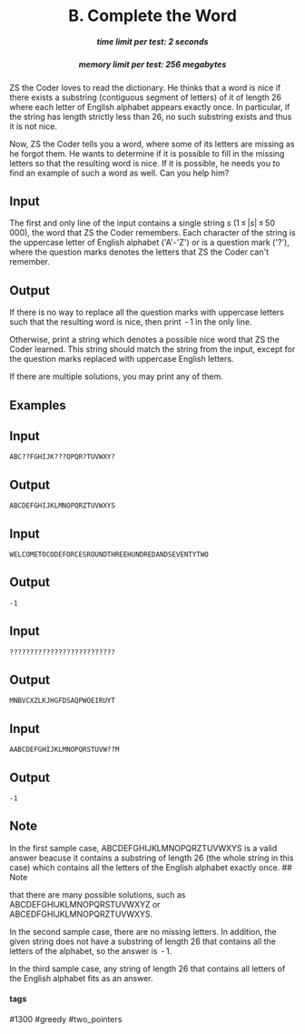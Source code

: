 <h1 style='text-align: center;'> B. Complete the Word</h1>

<h5 style='text-align: center;'>time limit per test: 2 seconds</h5>
<h5 style='text-align: center;'>memory limit per test: 256 megabytes</h5>

ZS the Coder loves to read the dictionary. He thinks that a word is nice if there exists a substring (contiguous segment of letters) of it of length 26 where each letter of English alphabet appears exactly once. In particular, if the string has length strictly less than 26, no such substring exists and thus it is not nice.

Now, ZS the Coder tells you a word, where some of its letters are missing as he forgot them. He wants to determine if it is possible to fill in the missing letters so that the resulting word is nice. If it is possible, he needs you to find an example of such a word as well. Can you help him?

## Input

The first and only line of the input contains a single string *s* (1 ≤ |*s*| ≤ 50 000), the word that ZS the Coder remembers. Each character of the string is the uppercase letter of English alphabet ('A'-'Z') or is a question mark ('?'), where the question marks denotes the letters that ZS the Coder can't remember.

## Output

If there is no way to replace all the question marks with uppercase letters such that the resulting word is nice, then print  - 1 in the only line.

Otherwise, print a string which denotes a possible nice word that ZS the Coder learned. This string should match the string from the input, except for the question marks replaced with uppercase English letters.

If there are multiple solutions, you may print any of them.

## Examples

## Input


```
ABC??FGHIJK???OPQR?TUVWXY?  

```
## Output


```
ABCDEFGHIJKLMNOPQRZTUVWXYS
```
## Input


```
WELCOMETOCODEFORCESROUNDTHREEHUNDREDANDSEVENTYTWO  

```
## Output


```
-1
```
## Input


```
??????????????????????????  

```
## Output


```
MNBVCXZLKJHGFDSAQPWOEIRUYT
```
## Input


```
AABCDEFGHIJKLMNOPQRSTUVW??M  

```
## Output


```
-1
```
## Note

In the first sample case, ABCDEFGHIJKLMNOPQRZTUVWXYS is a valid answer beacuse it contains a substring of length 26 (the whole string in this case) which contains all the letters of the English alphabet exactly once. ## Note

 that there are many possible solutions, such as ABCDEFGHIJKLMNOPQRSTUVWXYZ or ABCEDFGHIJKLMNOPQRZTUVWXYS.

In the second sample case, there are no missing letters. In addition, the given string does not have a substring of length 26 that contains all the letters of the alphabet, so the answer is  - 1.

In the third sample case, any string of length 26 that contains all letters of the English alphabet fits as an answer.



#### tags 

#1300 #greedy #two_pointers 
